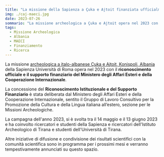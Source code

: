 ```yaml
---
title: "La missione della Sapienza a Çuka e Ajtoit finanziata ufficialmente dal MAECI"
img: ./caj-maeci.jpg
date: 2023-07-26
sommario: "La missione archeologica a Çuka e Ajtoit opera nel 2023 con il riconoscimento ufficiale e il supporto finanziario del Ministero degli Affari Esteri e della Cooperazione Internazionale."
tags:
  - Missione Archeologica
  - Albania
  - MAECI
  - Finanziamento
  - Ricerca
---
```



La missione [archeologica a italo-albanese Çuka e Ajtoit, Konispoli, Albania](../../ricerca/missione-archeologica-sapienza-a-cuka-e-ajtoit-albania/) della Sapienza Università di Roma opera nel 2023 con il **riconoscimento ufficiale e il supporto finanziario del Ministero degli Affari Esteri e della Cooperazione Internazionale**.

La concessione del **Riconoscimento Istituzionale e del Supporto Finanziario** è stata deliberata dal Ministero degli Affari Esteri e della Cooperazione Internazionale, sentito il Gruppo di Lavoro Consultivo per la Promozione della Cultura e della Lingua italiana all’estero, sezione per le Missioni Archeologiche.

La campagna dell'anno 2023, si è svolta tra il 14 maggio e il 13 giugno 2023 e ha coinvolto ricercatori e studenti della Sapienza e ricercatori dell'Istituto Archeologico di Tirana e studenti dell'Università di Tirana.

Altre iniziative di difusione e condivisione dei risultati scientifici con la comunità scientifica sono in programma per i prossimi mesi e verranno tempestivamente annunciati su questo spazio.